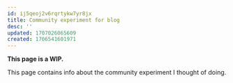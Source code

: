 ```yaml
---
id: ij5qeoj2v6rqrtykw7yr8jx
title: Community experiment for blog
desc: ''
updated: 1707026065609
created: 1706541601971
---
```


**This page is a WIP.**

This page contains info about the community experiment I thought of doing.
